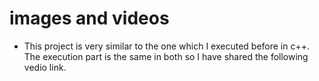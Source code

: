 # images and videos

* This project is very similar to the one which I executed before in c++. The execution part is the same in both so I have shared the following vedio link.
[](https://drive.google.com/file/d/100zhS7m21fGICEJg4VYhdyQfoD4cPw9l/view?usp=sharing)

